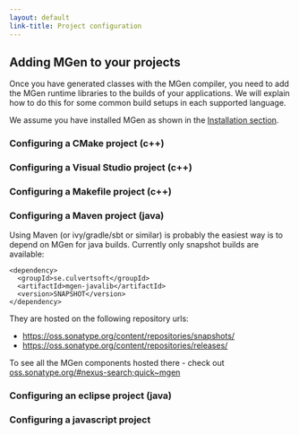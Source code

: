 ```yaml
---
layout: default
link-title: Project configuration
---
```


## Adding MGen to your projects

Once you have generated classes with the MGen compiler, you need to add the MGen runtime libraries to the builds of your applications. We will explain how to do this for some common build setups in each supported language. 

We assume you have installed MGen as shown in the [Installation section](index_e1_Installation.html).


### Configuring a CMake project (c++)


### Configuring a Visual Studio project (c++)


### Configuring a Makefile project (c++)


### Configuring a Maven project (java)

Using Maven (or ivy/gradle/sbt or similar) is probably the easiest way is to depend on MGen for java builds. Currently only snapshot builds are available:

    <dependency>
      <groupId>se.culvertsoft</groupId>
      <artifactId>mgen-javalib</artifactId>
      <version>SNAPSHOT</version>
    </dependency>

They are hosted on the following repository urls:
 
 * https://oss.sonatype.org/content/repositories/snapshots/
 * https://oss.sonatype.org/content/repositories/releases/

To see all the MGen components hosted there - check out [oss.sonatype.org/#nexus-search;quick~mgen](https://oss.sonatype.org/#nexus-search;quick~mgen)


### Configuring an eclipse project (java)


### Configuring a javascript project





